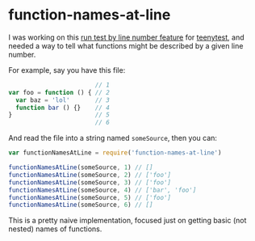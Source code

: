 # function-names-at-line

I was working on this [run test by line number
feature](https://github.com/testdouble/teenytest/issues/5) for
[teenytest](https://github.com/testdouble/teenytest), and needed a way to tell
what functions might be described by a given line number.

For example, say you have this file:

``` js
                        // 1
var foo = function () { // 2
  var baz = 'lol'       // 3
  function bar () {}    // 4
}                       // 5
                        // 6
```

And read the file into a string named `someSource`, then you can:

``` js
var functionNamesAtLine = require('function-names-at-line')

functionNamesAtLine(someSource, 1) // []
functionNamesAtLine(someSource, 2) // ['foo']
functionNamesAtLine(someSource, 3) // ['foo']
functionNamesAtLine(someSource, 4) // ['bar', 'foo']
functionNamesAtLine(someSource, 5) // ['foo']
functionNamesAtLine(someSource, 6) // []
```

This is a pretty naive implementation, focused just on getting basic (not nested)
names of functions.
